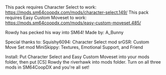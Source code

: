 This pack requires Character Select to work: https://mods.sm64coopdx.com/mods/character-select.149/
This pack requires Easy Custom Moveset to work: https://mods.sm64coopdx.com/mods/easy-custom-moveset.485/

Rowdy has pecked his way into SM64!
Made by: A_Bunny

Special thanks to:
Squishy6094: Character Select mod
srGSR: Custom Move Set mod 
MiniSkippy: Textures, Emotional Support, and Friend 

Install:
Put Character Select and Easy Custom Moveset into your mods folder, then put [CS] Rowdy the riverhawk into mods folder. 
Turn on all three mods in SM64CoopDX and you're all set!
